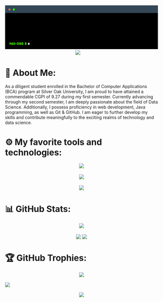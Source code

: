 <p align="center">
  <img src="terminal.gif"></img><br>
  <img src="https://user-images.githubusercontent.com/74038190/212284100-561aa473-3905-4a80-b561-0d28506553ee.gif"></img>
  <a href="https://www.hackerrank.com/"><img src="https://ziadoua.github.io/m3-Markdown-Badges/badges/HackerRank/hackerrank3.svg" alt=""></a>
  <a href="https://instagram.com/hdz_088"><img src="https://ziadoua.github.io/m3-Markdown-Badges/badges/Instagram/instagram2.svg" alt=""></a>
  <a href="https://leetcode.com/u/hdz_088/"><img src="https://ziadoua.github.io/m3-Markdown-Badges/badges/LeetCode/leetcode3.svg" alt=""></a>
  <a href="https://linkedin.com/in/hdz088"><img src="https://ziadoua.github.io/m3-Markdown-Badges/badges/LinkedIn/linkedin3.svg" alt=""></a>
  <a href="mailto:hdz088@outloo.com"><img src="https://ziadoua.github.io/m3-Markdown-Badges/badges/Mail/mail3.svg" alt=""></a>
  <a href="ttps://hdz-088.github.io/ProjectVault/"><img src="https://ziadoua.github.io/m3-Markdown-Badges/badges/MyPortfolio/myportfolio3.svg" alt=""></a>
</p>

# 💫 About Me:
As a diligent student enrolled in the Bachelor of Computer Applications (BCA) program at Silver Oak University, I am proud to have attained a commendable CGPI of 9.27 during my first semester. Currently advancing through my second semester, I am deeply passionate about the field of Data Science. Additionally, I possess proficiency in web development, Java programming, as well as Git & GitHub. I am eager to further develop my skills and contribute meaningfully to the exciting realms of technology and data science.

# ⚙️ My favorite tools and technologies:

<p align="center">
  <a href="https://skillicons.dev">
    <img src="https://skillicons.dev/icons?i=apple,linux,windows,vscode,obsidian" /><br><br>
    <img src="https://skillicons.dev/icons?i=c,cpp,bash,powershell,java,py,dart,flutter" /><br><br>
    <img src="https://skillicons.dev/icons?i=html,css,tailwind,js,docker,git,github,md,figma" />
  </a>
</p>

# 📊 GitHub Stats:
<p align="center">
  <img src="https://github-readme-activity-graph.vercel.app/graph?username=hdz-088&theme=github-dark-dimmed&hide_border=true&radius=10"></img><br><br>
  <img src="https://github-readme-stats.vercel.app/api?username=hdz-088&show_icons=true&theme=github_dark_dimmed&rank_icon=percentile&include_all_commits=true&show=reviews"></img>
  <img src="https://github-readme-stats.vercel.app/api/top-langs/?username=hdz-088&theme=github_dark_dimmed&layout=donut"></img>
</p>

# 🏆 GitHub Trophies:
<p align="center">
  <img src="https://github-profile-trophy.vercel.app/?username=hdz-088&theme=gitdimmed&margin-w=15&no-frame=true"></img>
</p>
<img src="https://user-images.githubusercontent.com/74038190/212284100-561aa473-3905-4a80-b561-0d28506553ee.gif"></img>
<p align="center">
  <img src="https://visitcount.itsvg.in/api?id=hdz-088&label=Profile%20Views&color=12&icon=1&pretty=true" />
</p>
